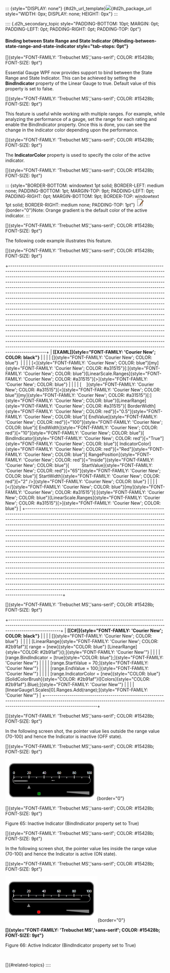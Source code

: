 ::: {style="DISPLAY: none"}
[](ms-xhelp:///?Id=d2h_url_template){#d2h_url_template}![](!package_url!){#d2h_package_url style="WIDTH: 0px; DISPLAY: none; HEIGHT: 0px"}
:::

:::: {.d2h_secondary_topic style="PADDING-BOTTOM: 10pt; MARGIN: 0pt; PADDING-LEFT: 0pt; PADDING-RIGHT: 0pt; PADDING-TOP: 0pt"}
#### Binding between State Range and State Indicator {#binding-between-state-range-and-state-indicator style="tab-stops: 0pt"}

[]{style="FONT-FAMILY: 'Trebuchet MS','sans-serif'; COLOR: #15428b; FONT-SIZE: 9pt"} 

Essential Gauge WPF now provides support to bind between the State Range and State Indicator. This can be achieved by setting the **BindIndicator** property of the Linear Gauge to true. Default value of this property is set to false.

[]{style="FONT-FAMILY: 'Trebuchet MS','sans-serif'; COLOR: #15428b; FONT-SIZE: 9pt"} 

This feature is useful while working with multiple ranges. For example, while analyzing the performance of a gauge, set the range for each rating and enable the BindIndicator property. Once this is done, you can see the change in the indicator color depending upon the performance.

[]{style="FONT-FAMILY: 'Trebuchet MS','sans-serif'; COLOR: #15428b; FONT-SIZE: 9pt"} 

The **IndicatorColor** property is used to specify the color of the active indicator.

[]{style="FONT-FAMILY: 'Trebuchet MS','sans-serif'; COLOR: #15428b; FONT-SIZE: 9pt"} 

::: {style="BORDER-BOTTOM: windowtext 1pt solid; BORDER-LEFT: medium none; PADDING-BOTTOM: 1pt; MARGIN-TOP: 9pt; PADDING-LEFT: 0pt; PADDING-RIGHT: 0pt; MARGIN-BOTTOM: 9pt; BORDER-TOP: windowtext 1pt solid; BORDER-RIGHT: medium none; PADDING-TOP: 1pt"}
![](ImagesExt/image74_2.jpg){border="0"}Note: Orange gradient is the default color of the active indicator.
:::

[]{style="FONT-FAMILY: 'Trebuchet MS','sans-serif'; COLOR: #15428b; FONT-SIZE: 9pt"} 

The following code example illustrates this feature.

[]{style="FONT-FAMILY: 'Trebuchet MS','sans-serif'; COLOR: #15428b; FONT-SIZE: 9pt"} 

+------------------------------------------------------------------------------------------------------------------------------------------------------------------------------------------------------------------------------------------------------------------------------------------------------------------------------------------------------------------------------------------------------------------------------------------------------------------------------------------------------------------------------------------------------------------------------------------------------------------------------------------------------------------------------------------------------------------------------------------------------------------------------------------------------------------------------------------------------------------------------------------------------------------------------------------------------------------------------------------------------------------------------------------------------------------------------------------------------------------------------------------------------------------------------------------------------------------------------------------------------------------------------------------------------------------+
| **[\[XAML\]]{style="FONT-FAMILY: 'Courier New'; COLOR: black"}**                                                                                                                                                                                                                                                                                                                                                                                                                                                                                                                                                                                                                                                                                                                                                                                                                                                                                                                                                                                                                                                                                                                                                                                                                                                 |
|                                                                                                                                                                                                                                                                                                                                                                                                                                                                                                                                                                                                                                                                                                                                                                                                                                                                                                                                                                                                                                                                                                                                                                                                                                                                                                                  |
| []{style="FONT-FAMILY: 'Courier New'; COLOR: blue"}                                                                                                                                                                                                                                                                                                                                                                                                                                                                                                                                                                                                                                                                                                                                                                                                                                                                                                                                                                                                                                                                                                                                                                                                                                                              |
|                                                                                                                                                                                                                                                                                                                                                                                                                                                                                                                                                                                                                                                                                                                                                                                                                                                                                                                                                                                                                                                                                                                                                                                                                                                                                                                  |
| [\<]{style="FONT-FAMILY: 'Courier New'; COLOR: blue"}[my]{style="FONT-FAMILY: 'Courier New'; COLOR: #a31515"}[:]{style="FONT-FAMILY: 'Courier New'; COLOR: blue"}[LinearScale.Ranges]{style="FONT-FAMILY: 'Courier New'; COLOR: #a31515"}[\>]{style="FONT-FAMILY: 'Courier New'; COLOR: blue"}                                                                                                                                                                                                                                                                                                                                                                                                                                                                                                                                                                                                                                                                                                                                                                                                                                                                                                                                                                                                                   |
|                                                                                                                                                                                                                                                                                                                                                                                                                                                                                                                                                                                                                                                                                                                                                                                                                                                                                                                                                                                                                                                                                                                                                                                                                                                                                                                  |
| [    ]{style="FONT-FAMILY: 'Courier New'; COLOR: #a31515"}[\<]{style="FONT-FAMILY: 'Courier New'; COLOR: blue"}[my]{style="FONT-FAMILY: 'Courier New'; COLOR: #a31515"}[:]{style="FONT-FAMILY: 'Courier New'; COLOR: blue"}[LinearRange]{style="FONT-FAMILY: 'Courier New'; COLOR: #a31515"}[ BorderWidth]{style="FONT-FAMILY: 'Courier New'; COLOR: red"}[=\"0.5\"]{style="FONT-FAMILY: 'Courier New'; COLOR: blue"}[ EndValue]{style="FONT-FAMILY: 'Courier New'; COLOR: red"}[=\"100\"]{style="FONT-FAMILY: 'Courier New'; COLOR: blue"}[ EndWidth]{style="FONT-FAMILY: 'Courier New'; COLOR: red"}[=\"10\"]{style="FONT-FAMILY: 'Courier New'; COLOR: blue"}[ BindIndicator]{style="FONT-FAMILY: 'Courier New'; COLOR: red"}[=\"True\"]{style="FONT-FAMILY: 'Courier New'; COLOR: blue"}[ IndicatorColor]{style="FONT-FAMILY: 'Courier New'; COLOR: red"}[=\"Red\"]{style="FONT-FAMILY: 'Courier New'; COLOR: blue"}[ RangePosition]{style="FONT-FAMILY: 'Courier New'; COLOR: red"}[=\"Inside\"]{style="FONT-FAMILY: 'Courier New'; COLOR: blue"}[          StartValue]{style="FONT-FAMILY: 'Courier New'; COLOR: red"}[=\"65\"]{style="FONT-FAMILY: 'Courier New'; COLOR: blue"}[ StartWidth]{style="FONT-FAMILY: 'Courier New'; COLOR: red"}[=\"2\" /\>]{style="FONT-FAMILY: 'Courier New'; COLOR: blue"} |
|                                                                                                                                                                                                                                                                                                                                                                                                                                                                                                                                                                                                                                                                                                                                                                                                                                                                                                                                                                                                                                                                                                                                                                                                                                                                                                                  |
| [\</]{style="FONT-FAMILY: 'Courier New'; COLOR: blue"}[my]{style="FONT-FAMILY: 'Courier New'; COLOR: #a31515"}[:]{style="FONT-FAMILY: 'Courier New'; COLOR: blue"}[LinearScale.Ranges]{style="FONT-FAMILY: 'Courier New'; COLOR: #a31515"}[\>]{style="FONT-FAMILY: 'Courier New'; COLOR: blue"}                                                                                                                                                                                                                                                                                                                                                                                                                                                                                                                                                                                                                                                                                                                                                                                                                                                                                                                                                                                                                  |
+------------------------------------------------------------------------------------------------------------------------------------------------------------------------------------------------------------------------------------------------------------------------------------------------------------------------------------------------------------------------------------------------------------------------------------------------------------------------------------------------------------------------------------------------------------------------------------------------------------------------------------------------------------------------------------------------------------------------------------------------------------------------------------------------------------------------------------------------------------------------------------------------------------------------------------------------------------------------------------------------------------------------------------------------------------------------------------------------------------------------------------------------------------------------------------------------------------------------------------------------------------------------------------------------------------------+

[]{style="FONT-FAMILY: 'Trebuchet MS','sans-serif'; COLOR: #15428b; FONT-SIZE: 9pt"} 

+-------------------------------------------------------------------------------------------------------------------------------------------------------------------------------------+
| **[\[C#\]]{style="FONT-FAMILY: 'Courier New'; COLOR: black"}**                                                                                                                      |
|                                                                                                                                                                                     |
| []{style="FONT-FAMILY: 'Courier New'; COLOR: blue"}                                                                                                                                 |
|                                                                                                                                                                                     |
| [LinearRange]{style="FONT-FAMILY: 'Courier New'; COLOR: #2b91af"}[ range = [new]{style="COLOR: blue"} [LinearRange]{style="COLOR: #2b91af"}();]{style="FONT-FAMILY: 'Courier New'"} |
|                                                                                                                                                                                     |
| [range.BindIndicator = [true]{style="COLOR: blue"};]{style="FONT-FAMILY: 'Courier New'"}                                                                                            |
|                                                                                                                                                                                     |
| [range.StartValue = 70;]{style="FONT-FAMILY: 'Courier New'"}                                                                                                                        |
|                                                                                                                                                                                     |
| [range.EndValue = 100;]{style="FONT-FAMILY: 'Courier New'"}                                                                                                                         |
|                                                                                                                                                                                     |
| [range.IndicatorColor = [new]{style="COLOR: blue"} [SolidColorBrush]{style="COLOR: #2b91af"}([Colors]{style="COLOR: #2b91af"}.Blue);]{style="FONT-FAMILY: 'Courier New'"}           |
|                                                                                                                                                                                     |
| [linearGauge1.Scales\[0\].Ranges.Add(range);]{style="FONT-FAMILY: 'Courier New'"}                                                                                                   |
+-------------------------------------------------------------------------------------------------------------------------------------------------------------------------------------+

[]{style="FONT-FAMILY: 'Trebuchet MS','sans-serif'; COLOR: #15428b; FONT-SIZE: 9pt"} 

In the following screen shot, the pointer value lies outside the range value (70-100) and hence the Indicator is inactive (OFF state).

[]{style="FONT-FAMILY: 'Trebuchet MS','sans-serif'; COLOR: #15428b; FONT-SIZE: 9pt"} 

![](ImagesExt/image74_68.png){border="0"}

[]{style="FONT-FAMILY: 'Trebuchet MS','sans-serif'; COLOR: #15428b; FONT-SIZE: 9pt"} 

Figure 65: Inactive Indicator (BindIndicator property set to True)

[]{style="FONT-FAMILY: 'Trebuchet MS','sans-serif'; COLOR: #15428b; FONT-SIZE: 9pt"} 

In the following screen shot, the pointer value lies inside the range value (70-100) and hence the Indicator is active (ON state).

[]{style="FONT-FAMILY: 'Trebuchet MS','sans-serif'; COLOR: #15428b; FONT-SIZE: 9pt"} 

![](ImagesExt/image74_69.png){border="0"}

**[]{style="FONT-FAMILY: 'Trebuchet MS','sans-serif'; COLOR: #15428b; FONT-SIZE: 9pt"}** 

Figure 66: Active Indicator (BindIndicator property set to True)

 

[]{#related-topics}
::::
